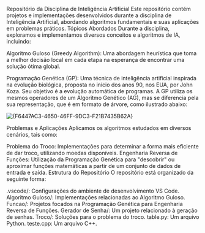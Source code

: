 Repositório da Disciplina de Inteligência Artificial
Este repositório contém projetos e implementações desenvolvidos durante a disciplina de Inteligência Artificial, abordando algoritmos fundamentais e suas aplicações em problemas práticos.
Tópicos Abordados
Durante a disciplina, exploramos e implementamos diversos conceitos e algoritmos de IA, incluindo:

Algoritmo Guloso (Greedy Algorithm): Uma abordagem heurística que toma a melhor decisão local em cada etapa na esperança de encontrar uma solução ótima global.

Programação Genética (GP): Uma técnica de inteligência artificial inspirada na evolução biológica, proposta no início dos anos 90, nos EUA, por John Koza. Seu objetivo é a evolução automática de programas.
A GP utiliza os mesmos operadores de um Algoritmo Genético (AG), mas se diferencia pela sua representação, que é em formato de árvore, como ilustrado abaixo:

![{F6447AC3-4650-46FF-9DC3-F21B7435B62A}](https://github.com/user-attachments/assets/7868ec8e-8c85-4442-9ef1-162a17fb2be3)

Problemas e Aplicações
Aplicamos os algoritmos estudados em diversos cenários, tais como:

Problema do Troco: Implementações para determinar a forma mais eficiente de dar troco, utilizando moedas disponíveis.
Engenharia Reversa de Funções: Utilização da Programação Genética para "descobrir" ou aproximar funções matemáticas a partir de um conjunto de dados de entrada e saída.
Estrutura do Repositório
O repositório está organizado da seguinte forma:

.vscode/: Configurações do ambiente de desenvolvimento VS Code.
Algoritmo Guloso/: Implementações relacionadas ao Algoritmo Guloso.
Funcao/: Projetos focados na Programação Genética para Engenharia Reversa de Funções.
Gerador de Senha/: Um projeto relacionado à geração de senhas.
Troco/: Soluções para o problema do troco.
table.py: Um arquivo Python.
teste.cpp: Um arquivo C++.
